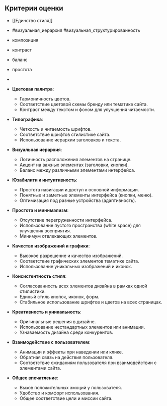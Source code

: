 ## Критерии оценки 
-  [[Единство стиля]]
- #визуальная_иерархия #визуальная_структурированность
- композиция
- контраст
- баланс 
- простота
-    


- **Цветовая палитра**:
    - Гармоничность цветов.
    - Соответствие цветовой схемы бренду или тематике сайта.
    - Контраст между текстом и фоном для улучшения читаемости.
- **Типографика**:
    - Четкость и читаемость шрифтов.
    - Соответствие шрифтов стилистике сайта.
    - Использование иерархии заголовков и текста.
- **Визуальная иерархия**:
    - Логичность расположения элементов на странице.
    - Акцент на важных элементах (заголовки, кнопки).
    - Баланс между различными элементами интерфейса.
- **Юзабилити и интуитивность**:
    - Простота навигации и доступ к основной информации.
    - Понятные и заметные элементы интерфейса (кнопки, меню).
    - Оптимизация под разные устройства (адаптивность).
- **Простота и минимализм**:
    - Отсутствие перегруженности интерфейса.
    - Использование пустого пространства (white space) для улучшения восприятия.
    - Минимум отвлекающих элементов.
- **Качество изображений и графики**:
    - Высокое разрешение и качество изображений.
    - Соответствие графических элементов тематике сайта.
    - Использование уникальных изображений и иконок.
- **Консистентность стиля**:
    - Согласованность всех элементов дизайна в рамках одной стилистики.
    - Единый стиль кнопок, иконок, форм.
    - Стабильное использование шрифтов и цветов на всех страницах.
- **Креативность и уникальность**:
    - Оригинальные решения в дизайне.
    - Использование нестандартных элементов или анимации.
    - Узнаваемость дизайна среди конкурентов.
- **Взаимодействие с пользователем**:
    - Анимации и эффекты при наведении или клике.
    - Обратная связь на действия пользователя.
    - Соответствие ожиданиям пользователя при взаимодействии с элементами сайта.
- **Общее впечатление**:
    - Вызов положительных эмоций у пользователя.
    - Удобство и комфорт использования.
    - Общее соответствие цели и миссии сайта.